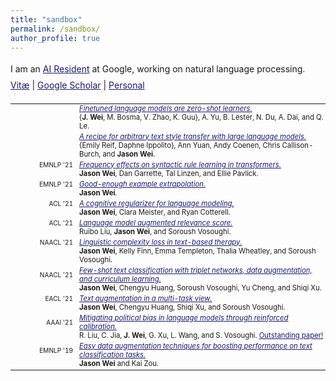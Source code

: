 ```yaml
---
title: "sandbox"
permalink: /sandbox/
author_profile: true
---
```


<html>
<style>
table, th, td {
  border:0px solid black;
  padding:0;
  border-collapse:collapse;
  font-size: 0.9em;
}
</style>
  
<body>
  
<p style="margin-bottom: 1.2em; line-height: 1.8">
I am an <a href="https://research.google/careers/ai-residency/" style="color:#191970" target="_blank">AI Resident</a> at Google, working on natural language processing.<br>
<a href="https://jasonwei20.github.io/files/current-jason-wei-cv.pdf" style="color:#191970" target="_blank">Vitæ</a> 
| <a href="https://scholar.google.com/citations?user=wA5TK_0AAAAJ&hl=en" style="color:#191970" target="_blank">Google Scholar</a> 
| <a href="https://jasonwei20.github.io/personal/" style="color:#191970" target="_blank">Personal</a>
</p>

<table style="width:100%">
  <tr>
    <td style="width:100px; text-align:right; padding-right:10px; font-size:0.8em"> </td>
    <td><a href="https://arxiv.org/pdf/2109.01652" style="color:#191970" target="_blank"><i>Finetuned language models are zero-shot learners.</i></a></td>
  </tr>
  <tr>
    <td></td>
    <td style="padding-bottom:3px">{<b>J. Wei</b>, M. Bosma, V. Zhao, K. Guu}, A. Yu, B. Lester, N. Du, A. Dai, and Q. Le.</td>
  </tr>

  <tr>
    <td style="width:100px; text-align:right; padding-right:10px; font-size:0.8em"> </td>
    <td><a href="https://arxiv.org/pdf/2109.03910" style="color:#191970" target="_blank"><i>A recipe for arbitrary text style transfer with large language models.</i></a></td>
  </tr>
  <tr>
    <td></td>
    <td style="padding-bottom:3px">{Emily Reif, Daphne Ippolito}, Ann Yuan, Andy Coenen, Chris Callison-Burch, and <b>Jason Wei</b>.</td>
  </tr>

  <tr>
    <td style="width:100px; text-align:right; padding-right:10px; font-size:0.8em">EMNLP '21</td>
    <td><a href="https://arxiv.org/pdf/2109.07020" style="color:#191970" target="_blank"><i>Frequency effects on syntactic rule learning in transformers.</i></a></td>
  </tr>
  <tr>
    <td></td>
    <td style="padding-bottom:3px"><b>Jason Wei</b>, Dan Garrette, Tal Linzen, and Ellie Pavlick.</td>
  </tr>
  
  <tr>
    <td style="width:100px; text-align:right; padding-right:10px; font-size:0.8em">EMNLP '21</td>
    <td><a href="https://arxiv.org/pdf/2109.05602" style="color:#191970" target="_blank"><i>Good-enough example extrapolation.</i></a></td>
  </tr>
  <tr>
    <td></td>
    <td style="padding-bottom:3px"><b>Jason Wei</b>.</td>
  </tr>
  
  <tr>
    <td style="width:100px; text-align:right; padding-right:10px; font-size:0.8em">ACL '21</td>
    <td><a href="https://aclanthology.org/2021.acl-long.404/" style="color:#191970" target="_blank"><i>A cognitive regularizer for language modeling.</i></a></td>
  </tr>
  <tr>
    <td></td>
    <td style="padding-bottom:3px"><b>Jason Wei</b>, Clara Meister, and Ryan Cotterell.</td>
  </tr>
  
  <tr>
    <td style="width:100px; text-align:right; padding-right:10px; font-size:0.8em">ACL '21</td>
    <td><a href="https://aclanthology.org/2021.acl-long.521/" style="color:#191970" target="_blank"><i>Language model augmented relevance score.</i></a></td>
  </tr>
  <tr>
    <td></td>
    <td style="padding-bottom:3px">Ruibo Liu, <b>Jason Wei</b>, and Soroush Vosoughi.</td>
  </tr>
  
  <tr>
    <td style="width:100px; text-align:right; padding-right:10px; font-size:0.8em">NAACL '21</td>
    <td><a href="http://dx.doi.org/10.18653/v1/2021.naacl-main.352" style="color:#191970" target="_blank"><i>Linguistic complexity loss in text-based therapy.</i></a></td>
  </tr>
  <tr>
    <td></td>
    <td style="padding-bottom:3px"><b>Jason Wei</b>, Kelly Finn, Emma Templeton, Thalia Wheatley, and Soroush Vosoughi.</td>
  </tr>
  
  <tr>
    <td style="width:100px; text-align:right; padding-right:10px; font-size:0.8em">NAACL '21</td>
    <td><a href="http://dx.doi.org/10.18653/v1/2021.naacl-main.434" style="color:#191970" target="_blank"><i>Few-shot text classification with triplet networks, data augmentation, and curriculum learning.</i></a></td>
  </tr>
  <tr>
    <td></td>
    <td style="padding-bottom:3px"><b>Jason Wei</b>, Chengyu Huang, Soroush Vosoughi, Yu Cheng, and Shiqi Xu.</td>
  </tr>
  
  <tr>
    <td style="width:100px; text-align:right; padding-right:10px; font-size:0.8em">EACL '21</td>
    <td><a href="https://www.aclweb.org/anthology/2021.eacl-main.252/" style="color:#191970" target="_blank"><i>Text augmentation in a multi-task view.</i></a></td>
  </tr>
  <tr>
    <td></td>
    <td style="padding-bottom:3px"><b>Jason Wei</b>, Chengyu Huang, Shiqi Xu, and Soroush Vosoughi.</td>
  </tr>
  
  <tr>
    <td style="width:100px; text-align:right; padding-right:10px; font-size:0.8em">AAAI '21</td>
    <td><a href="https://arxiv.org/pdf/2104.14795.pdf" style="color:#191970" target="_blank"><i>Mitigating political bias in language models through reinforced calibration.</i></a></td>
  </tr>
  <tr>
    <td></td>
    <td style="padding-bottom:3px">R. Liu, C. Jia, <b>J. Wei</b>, G. Xu, L. Wang, and S. Vosoughi. <a href="https://aaai.org/Awards/paper.php" style="color:#191970" target="_blank">Outstanding paper!</a></td>
  </tr>
  
  <tr>
    <td style="width:100px; text-align:right; padding-right:10px; font-size:0.8em">EMNLP '19</td>
    <td><a href="http://dx.doi.org/10.18653/v1/D19-1670" style="color:#191970" target="_blank"><i>Easy data augmentation techniques for boosting performance on text classification tasks.</i></a></td>
  </tr>
  <tr>
    <td></td>
    <td style="padding-bottom:3px"><b>Jason Wei</b> and Kai Zou.</td>
  </tr>
</table>

</body>
</html>
